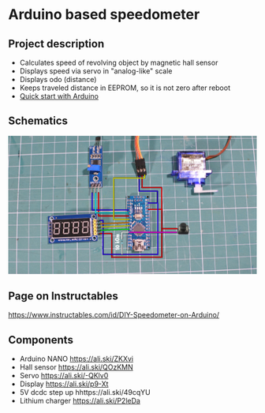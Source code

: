 # Arduino based speedometer
## Project description
- Calculates speed of revolving object by magnetic hall sensor
- Displays speed via servo in "analog-like" scale
- Displays odo (distance)
- Keeps traveled distance in EEPROM, so it is not zero after reboot
- [Quick start with Arduino](https://learn.sparkfun.com/tutorials/installing-arduino-ide)

## Schematics
![Speedometer 1.0](https://github.com/AlexGyver/Arduino_speedometer/blob/master/Screenshot_12.jpg)

## Page on Instructables
https://www.instructables.com/id/DIY-Speedometer-on-Arduino/

## Components
* Arduino NANO https://ali.ski/ZKXvi
* Hall sensor https://ali.ski/QOzKMN
* Servo https://ali.ski/-QKlv0
* Display https://ali.ski/p9-Xt
* 5V dcdc step up hhttps://ali.ski/49cqYU
* Lithium charger https://ali.ski/P2leDa
